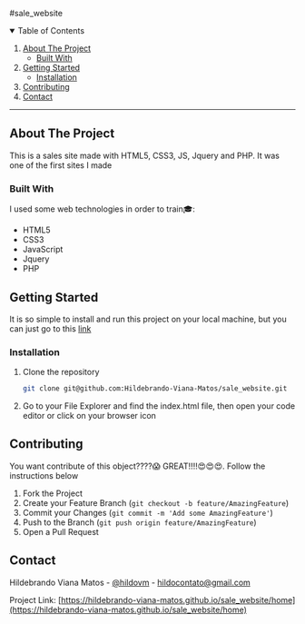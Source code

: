 #sale_website

<details open="open">
  <summary>Table of Contents</summary>
  <ol>
    <li>
      <a href="#about-the-project">About The Project</a>
      <ul>
        <li><a href="#built-with">Built With</a></li>
      </ul>
    </li>
    <li>
      <a href="#getting-started">Getting Started</a>
      <ul>
        <li><a href="#installation">Installation</a></li>
      </ul>
    </li>
    <li><a href="#contributing">Contributing</a></li>
    <li><a href="#contact">Contact</a></li>
  </ol>
</details>

<hr>

## About The Project
<p>This is a sales site made with HTML5, CSS3, JS, Jquery and PHP. It was one of the first sites I made</p>

### Built With
I used some web technologies in order to train:mortar_board::
* HTML5
* CSS3
* JavaScript
* Jquery
* PHP


## Getting Started
It is so simple to install and run this project on your local machine, but you can just go to this [link](https://hildebrando-viana-matos.github.io/sale_website/home)
### Installation
1. Clone the repository
   ```sh
   git clone git@github.com:Hildebrando-Viana-Matos/sale_website.git
   ```
2. Go to your File Explorer and find the index.html file, then open your code editor or click on your browser icon

## Contributing

You want contribute of this object????:scream: GREAT!!!!:heart_eyes::heart_eyes::heart_eyes:. Follow the instructions below

1. Fork the Project
2. Create your Feature Branch (`git checkout -b feature/AmazingFeature`)
3. Commit your Changes (`git commit -m 'Add some AmazingFeature'`)
4. Push to the Branch (`git push origin feature/AmazingFeature`)
5. Open a Pull Request

## Contact

Hildebrando Viana Matos - [@hildovm](https://www.instagram.com/hildovm/) - hildocontato@gmail.com

Project Link: [https://hildebrando-viana-matos.github.io/sale_website/home](https://hildebrando-viana-matos.github.io/sale_website/home)
